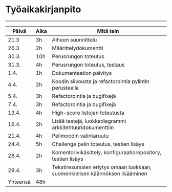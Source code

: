 # Työaikakirjanpito
<hr/>

| Päivä | Aika | Mitä tein |
|-------|------|-----------|
| 21.3  |  3h  | Aiheen suunnittelu |
| 26.3  |  2h  | Määrittelydokumentti |
| 30.3. |  10h | Perusrungon toteutus |
| 31.3. |  4h | Perusrungon toteutus, testaus |
| 1.4. |  1h | Dokumentaation päivitys |
| 4.4. |  2h | Koodin siivousta ja refactorointia pylintin perusteella |
| 5.4. |  3h | Refactorointia ja bugifixejä |
| 7.4. |  3h | Refactorointia ja bugifixejä |
| 13.4. |  4h | High-score listojen toteutusta |
| 16.4. |  2h | Lisää testejä, luokkadiagrammi arkkitehtuuridokumenttiin |
| 21.4. |  4h | Pelimoodin valintaruutu |
| 24.4. |  5h | Challenge pelin toteutus, testien lisäys |
| 28.4. |  2h | Komentorivikäsittely, konfiguraatiorepository, testien lisäys |
| 29.4. |  3h | Tekstiresurssien eriytys omaan luokkaan, suomenkielisen käännöksen lisääminen |
| Yhteensä | 48h |           |
